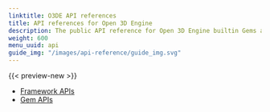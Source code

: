 ```yaml
---
linktitle: O3DE API references
title: API references for Open 3D Engine
description: The public API reference for Open 3D Engine builtin Gems and libraries.
weight: 600
menu_uuid: api
guide_img: "/images/api-reference/guide_img.svg"
---
```


{{< preview-new >}}

* [Framework APIs](/docs/api/frameworks)
* [Gem APIs](/docs/api/gems)
